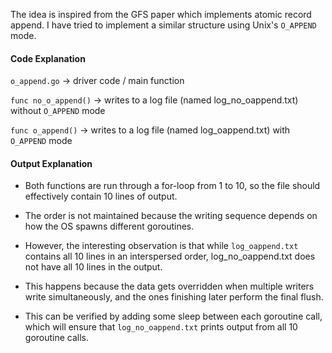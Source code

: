 The idea is inspired from the GFS paper which implements atomic record append. I have tried to implement a similar structure using Unix's `O_APPEND` mode.

#### Code Explanation
`o_append.go` -> driver code / main function

`func no_o_append()` -> writes to a log file (named log_no_oappend.txt) without `O_APPEND` mode 

`func o_append()` -> writes to a log file (named log_oappend.txt) with `O_APPEND` mode 

#### Output Explanation
* Both functions are run through a for-loop from 1 to 10, so the file should effectively contain 10 lines of output.

* The order is not maintained because the writing sequence depends on how the OS spawns different goroutines.

* However, the interesting observation is that while `log_oappend.txt` contains all 10 lines in an interspersed order, log_no_oappend.txt does not have all 10 lines in the output.

* This happens because the data gets overridden when multiple writers write simultaneously, and the ones finishing later perform the final flush.

* This can be verified by adding some sleep between each goroutine call, which will ensure that `log_no_oappend.txt` prints output from all 10 goroutine calls.